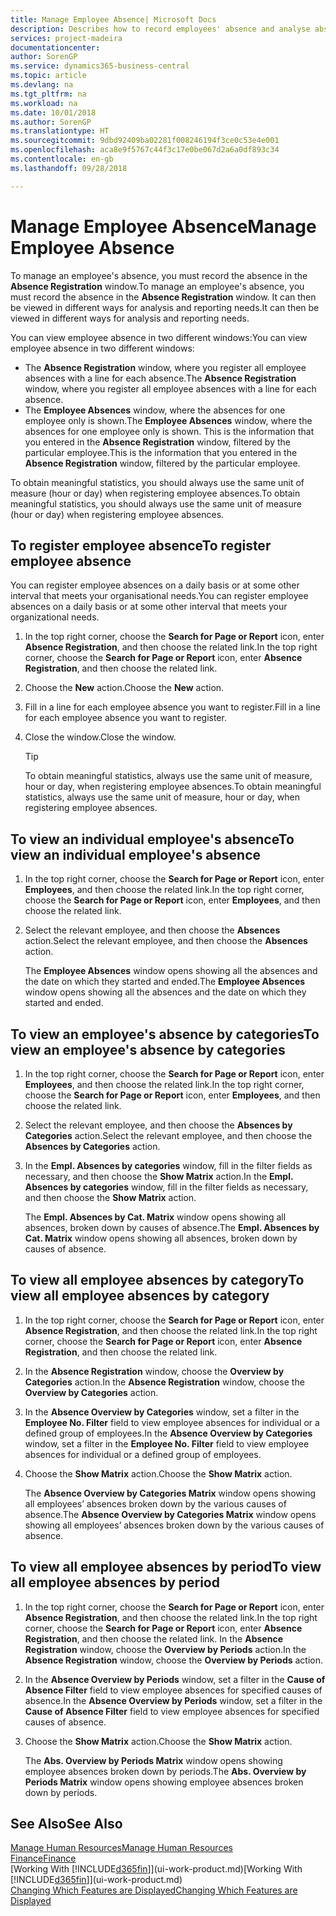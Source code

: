 ```yaml
---
title: Manage Employee Absence| Microsoft Docs
description: Describes how to record employees' absence and analyse absence statistics.
services: project-madeira
documentationcenter: 
author: SorenGP
ms.service: dynamics365-business-central
ms.topic: article
ms.devlang: na
ms.tgt_pltfrm: na
ms.workload: na
ms.date: 10/01/2018
ms.author: SorenGP
ms.translationtype: HT
ms.sourcegitcommit: 9dbd92409ba02281f008246194f3ce0c53e4e001
ms.openlocfilehash: aca8e9f5767c44f3c17e0be067d2a6a0df893c34
ms.contentlocale: en-gb
ms.lasthandoff: 09/28/2018

---
```

# <a name="manage-employee-absence"></a><span data-ttu-id="29be4-103">Manage Employee Absence</span><span class="sxs-lookup"><span data-stu-id="29be4-103">Manage Employee Absence</span></span>
<span data-ttu-id="29be4-104">To manage an employee's absence, you must record the absence in the **Absence Registration** window.</span><span class="sxs-lookup"><span data-stu-id="29be4-104">To manage an employee's absence, you must record the absence in the **Absence Registration** window.</span></span> <span data-ttu-id="29be4-105">It can then be viewed in different ways for analysis and reporting needs.</span><span class="sxs-lookup"><span data-stu-id="29be4-105">It can then be viewed in different ways for analysis and reporting needs.</span></span>

<span data-ttu-id="29be4-106">You can view employee absence in two different windows:</span><span class="sxs-lookup"><span data-stu-id="29be4-106">You can view employee absence in two different windows:</span></span>

* <span data-ttu-id="29be4-107">The **Absence Registration** window, where you register all employee absences with a line for each absence.</span><span class="sxs-lookup"><span data-stu-id="29be4-107">The **Absence Registration** window, where you register all employee absences with a line for each absence.</span></span>
* <span data-ttu-id="29be4-108">The **Employee Absences** window, where the absences for one employee only is shown.</span><span class="sxs-lookup"><span data-stu-id="29be4-108">The **Employee Absences** window, where the absences for one employee only is shown.</span></span> <span data-ttu-id="29be4-109">This is the information that you entered in the **Absence Registration** window, filtered by the particular employee.</span><span class="sxs-lookup"><span data-stu-id="29be4-109">This is the information that you entered in the **Absence Registration** window, filtered by the particular employee.</span></span>

<span data-ttu-id="29be4-110">To obtain meaningful statistics, you should always use the same unit of measure (hour or day) when registering employee absences.</span><span class="sxs-lookup"><span data-stu-id="29be4-110">To obtain meaningful statistics, you should always use the same unit of measure (hour or day) when registering employee absences.</span></span>

## <a name="to-register-employee-absence"></a><span data-ttu-id="29be4-111">To register employee absence</span><span class="sxs-lookup"><span data-stu-id="29be4-111">To register employee absence</span></span>
<span data-ttu-id="29be4-112">You can register employee absences on a daily basis or at some other interval that meets your organisational needs.</span><span class="sxs-lookup"><span data-stu-id="29be4-112">You can register employee absences on a daily basis or at some other interval that meets your organizational needs.</span></span>

1. <span data-ttu-id="29be4-113">In the top right corner, choose the **Search for Page or Report** icon, enter **Absence Registration**, and then choose the related link.</span><span class="sxs-lookup"><span data-stu-id="29be4-113">In the top right corner, choose the **Search for Page or Report** icon, enter **Absence Registration**, and then choose the related link.</span></span>
2. <span data-ttu-id="29be4-114">Choose the **New** action.</span><span class="sxs-lookup"><span data-stu-id="29be4-114">Choose the **New** action.</span></span>
3. <span data-ttu-id="29be4-115">Fill in a line for each employee absence you want to register.</span><span class="sxs-lookup"><span data-stu-id="29be4-115">Fill in a line for each employee absence you want to register.</span></span>
4. <span data-ttu-id="29be4-116">Close the window.</span><span class="sxs-lookup"><span data-stu-id="29be4-116">Close the window.</span></span>

    > [!Tip]
    > <span data-ttu-id="29be4-117">To obtain meaningful statistics, always use the same unit of measure, hour or day, when registering employee absences.</span><span class="sxs-lookup"><span data-stu-id="29be4-117">To obtain meaningful statistics, always use the same unit of measure, hour or day, when registering employee absences.</span></span>

## <a name="to-view-an-individual-employees-absence"></a><span data-ttu-id="29be4-118">To view an individual employee's absence</span><span class="sxs-lookup"><span data-stu-id="29be4-118">To view an individual employee's absence</span></span>
1. <span data-ttu-id="29be4-119">In the top right corner, choose the **Search for Page or Report** icon, enter **Employees**, and then choose the related link.</span><span class="sxs-lookup"><span data-stu-id="29be4-119">In the top right corner, choose the **Search for Page or Report** icon, enter **Employees**, and then choose the related link.</span></span>
2. <span data-ttu-id="29be4-120">Select the relevant employee, and then choose the **Absences** action.</span><span class="sxs-lookup"><span data-stu-id="29be4-120">Select the relevant employee, and then choose the **Absences** action.</span></span>

    <span data-ttu-id="29be4-121">The **Employee Absences** window opens showing all the absences and the date on which they started and ended.</span><span class="sxs-lookup"><span data-stu-id="29be4-121">The **Employee Absences** window opens showing all the absences and the date on which they started and ended.</span></span>

## <a name="to-view-an-employees-absence-by-categories"></a><span data-ttu-id="29be4-122">To view an employee's absence by categories</span><span class="sxs-lookup"><span data-stu-id="29be4-122">To view an employee's absence by categories</span></span>
1. <span data-ttu-id="29be4-123">In the top right corner, choose the **Search for Page or Report** icon, enter **Employees**, and then choose the related link.</span><span class="sxs-lookup"><span data-stu-id="29be4-123">In the top right corner, choose the **Search for Page or Report** icon, enter **Employees**, and then choose the related link.</span></span>
2. <span data-ttu-id="29be4-124">Select the relevant employee, and then choose the **Absences by Categories** action.</span><span class="sxs-lookup"><span data-stu-id="29be4-124">Select the relevant employee, and then choose the **Absences by Categories** action.</span></span>
3. <span data-ttu-id="29be4-125">In the **Empl. Absences by categories** window, fill in the filter fields as necessary, and then choose the **Show Matrix** action.</span><span class="sxs-lookup"><span data-stu-id="29be4-125">In the **Empl. Absences by categories** window, fill in the filter fields as necessary, and then choose the **Show Matrix** action.</span></span>

    <span data-ttu-id="29be4-126">The **Empl. Absences by Cat. Matrix** window opens showing all absences, broken down by causes of absence.</span><span class="sxs-lookup"><span data-stu-id="29be4-126">The **Empl. Absences by Cat. Matrix** window opens showing all absences, broken down by causes of absence.</span></span>

## <a name="to-view-all-employee-absences-by-category"></a><span data-ttu-id="29be4-127">To view all employee absences by category</span><span class="sxs-lookup"><span data-stu-id="29be4-127">To view all employee absences by category</span></span>
1. <span data-ttu-id="29be4-128">In the top right corner, choose the **Search for Page or Report** icon, enter **Absence Registration**, and then choose the related link.</span><span class="sxs-lookup"><span data-stu-id="29be4-128">In the top right corner, choose the **Search for Page or Report** icon, enter **Absence Registration**, and then choose the related link.</span></span>
2. <span data-ttu-id="29be4-129">In the **Absence Registration** window, choose the **Overview by Categories** action.</span><span class="sxs-lookup"><span data-stu-id="29be4-129">In the **Absence Registration** window, choose the **Overview by Categories** action.</span></span>
3. <span data-ttu-id="29be4-130">In the **Absence Overview by Categories** window, set a filter in the **Employee No. Filter** field to view employee absences for individual or a defined group of employees.</span><span class="sxs-lookup"><span data-stu-id="29be4-130">In the **Absence Overview by Categories** window, set a filter in the **Employee No. Filter** field to view employee absences for individual or a defined group of employees.</span></span>
4. <span data-ttu-id="29be4-131">Choose the **Show Matrix** action.</span><span class="sxs-lookup"><span data-stu-id="29be4-131">Choose the **Show Matrix** action.</span></span>

    <span data-ttu-id="29be4-132">The **Absence Overview by Categories Matrix** window opens showing all employees’ absences broken down by the various causes of absence.</span><span class="sxs-lookup"><span data-stu-id="29be4-132">The **Absence Overview by Categories Matrix** window opens showing all employees’ absences broken down by the various causes of absence.</span></span>

## <a name="to-view-all-employee-absences-by-period"></a><span data-ttu-id="29be4-133">To view all employee absences by period</span><span class="sxs-lookup"><span data-stu-id="29be4-133">To view all employee absences by period</span></span>
1. <span data-ttu-id="29be4-134">In the top right corner, choose the **Search for Page or Report** icon, enter **Absence Registration**, and then choose the related link.</span><span class="sxs-lookup"><span data-stu-id="29be4-134">In the top right corner, choose the **Search for Page or Report** icon, enter **Absence Registration**, and then choose the related link.</span></span>
   <span data-ttu-id="29be4-135">In the **Absence Registration** window, choose the **Overview by Periods** action.</span><span class="sxs-lookup"><span data-stu-id="29be4-135">In the **Absence Registration** window, choose the **Overview by Periods** action.</span></span>
2. <span data-ttu-id="29be4-136">In the **Absence Overview by Periods** window, set a filter in the **Cause of Absence Filter** field to view employee absences for specified causes of absence.</span><span class="sxs-lookup"><span data-stu-id="29be4-136">In the **Absence Overview by Periods** window, set a filter in the **Cause of Absence Filter** field to view employee absences for specified causes of absence.</span></span>
3. <span data-ttu-id="29be4-137">Choose the **Show Matrix** action.</span><span class="sxs-lookup"><span data-stu-id="29be4-137">Choose the **Show Matrix** action.</span></span>

    <span data-ttu-id="29be4-138">The **Abs. Overview by Periods Matrix** window opens showing employee absences broken down by periods.</span><span class="sxs-lookup"><span data-stu-id="29be4-138">The **Abs. Overview by Periods Matrix** window opens showing employee absences broken down by periods.</span></span>

## <a name="see-also"></a><span data-ttu-id="29be4-139">See Also</span><span class="sxs-lookup"><span data-stu-id="29be4-139">See Also</span></span>
[<span data-ttu-id="29be4-140">Manage Human Resources</span><span class="sxs-lookup"><span data-stu-id="29be4-140">Manage Human Resources</span></span>](hr-manage-human-resources.md)  
[<span data-ttu-id="29be4-141">Finance</span><span class="sxs-lookup"><span data-stu-id="29be4-141">Finance</span></span>](finance.md)  
<span data-ttu-id="29be4-142">[Working With [!INCLUDE[d365fin](includes/d365fin_md.md)]](ui-work-product.md)</span><span class="sxs-lookup"><span data-stu-id="29be4-142">[Working With [!INCLUDE[d365fin](includes/d365fin_md.md)]](ui-work-product.md)</span></span>  
[<span data-ttu-id="29be4-143">Changing Which Features are Displayed</span><span class="sxs-lookup"><span data-stu-id="29be4-143">Changing Which Features are Displayed</span></span>](ui-experiences.md)

